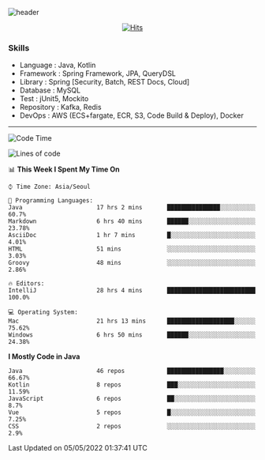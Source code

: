 <!-- Github Profile Readme로 프로필 꾸미기 : https://zzsza.github.io/development/2020/07/10/make-github-profile-readme/ -->

<!-- github theme -->
  <!-- 
    ![header](https://capsule-render.vercel.app/api?type=slice&color=e0f0e3&height=150&section=header&text=beasy&fontSize=45)
  -->
  ![header](https://capsule-render.vercel.app/api?type=soft&color=e0f0e3&height=150&section=header&text=Choi-YongSeok&fontSize=55&animation=twinkling)


<!-- hits count : https://hits.seeyoufarm.com/ -->
<div align=center>
    
  [![Hits](https://hits.seeyoufarm.com/api/count/incr/badge.svg?url=https%3A%2F%2Fgithub.com%2Fchoi-ys&count_bg=%2379C83D&title_bg=%23555555&icon=&icon_color=%23E7E7E7&title=hits&edge_flat=false)](https://hits.seeyoufarm.com)

</div>


<!-- Committed Top Lang -->
<div align=center>
</div>


### Skills
 - Language : Java, Kotlin
 - Framework : Spring Framework, JPA, QueryDSL
 - Library : Spring [Security, Batch, REST Docs, Cloud]
 - Database : MySQL
 - Test : jUnit5, Mockito
 - Repository : Kafka, Redis
 - DevOps : AWS (ECS+fargate, ECR, S3, Code Build & Deploy), Docker

---

<!--START_SECTION:waka-->
![Code Time](http://img.shields.io/badge/Code%20Time-2%2C190%20hrs%203%20mins-blue)

![Lines of code](https://img.shields.io/badge/From%20Hello%20World%20I%27ve%20Written-210%20Thousand%20lines%20of%20code-blue)

📊 **This Week I Spent My Time On** 

```text
⌚︎ Time Zone: Asia/Seoul

💬 Programming Languages: 
Java                     17 hrs 2 mins       ███████████████░░░░░░░░░░   60.7% 
Markdown                 6 hrs 40 mins       ██████░░░░░░░░░░░░░░░░░░░   23.78% 
AsciiDoc                 1 hr 7 mins         █░░░░░░░░░░░░░░░░░░░░░░░░   4.01% 
HTML                     51 mins             ░░░░░░░░░░░░░░░░░░░░░░░░░   3.03% 
Groovy                   48 mins             ░░░░░░░░░░░░░░░░░░░░░░░░░   2.86%

🔥 Editors: 
IntelliJ                 28 hrs 4 mins       █████████████████████████   100.0%

💻 Operating System: 
Mac                      21 hrs 13 mins      ███████████████████░░░░░░   75.62% 
Windows                  6 hrs 50 mins       ██████░░░░░░░░░░░░░░░░░░░   24.38%

```

**I Mostly Code in Java** 

```text
Java                     46 repos            ████████████████░░░░░░░░░   66.67% 
Kotlin                   8 repos             ███░░░░░░░░░░░░░░░░░░░░░░   11.59% 
JavaScript               6 repos             ██░░░░░░░░░░░░░░░░░░░░░░░   8.7% 
Vue                      5 repos             █░░░░░░░░░░░░░░░░░░░░░░░░   7.25% 
CSS                      2 repos             ░░░░░░░░░░░░░░░░░░░░░░░░░   2.9%

```



 Last Updated on 05/05/2022 01:37:41 UTC
<!--END_SECTION:waka-->

<!-- 
![footer](https://capsule-render.vercel.app/api?section=footer&type=slice&color=e0f0e3)
-->

